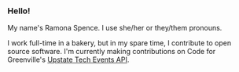 ### Hello!

My name's Ramona Spence. I use she/her or they/them pronouns.   

I work full-time in a bakery, but in my spare time, I contribute to open source software. I'm currently making contributions on Code for Greenville's [Upstate Tech Events API](https://github.com/codeforgreenville/upstate_tech_cal_service).


<!--
**ramonaspence/ramonaspence** is a ✨ _special_ ✨ repository because its `README.md` (this file) appears on your GitHub profile.

Here are some ideas to get you started:

- 🔭 I’m currently working on ...
- 🌱 I’m currently learning ...
- 👯 I’m looking to collaborate on ...
- 🤔 I’m looking for help with ...
- 💬 Ask me about ...
- 📫 How to reach me: ...
- 😄 Pronouns: ...
- ⚡ Fun fact: ...
-->
